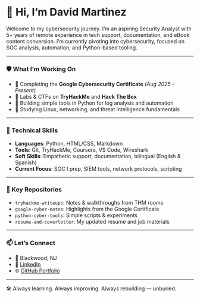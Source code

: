 # 👋 Hi, I’m David Martinez

Welcome to my cybersecurity journey. I’m an aspiring Security Analyst with 5+ years of remote experience in tech support, documentation, and eBook content conversion. I’m currently pivoting into cybersecurity, focused on SOC analysis, automation, and Python-based tooling.

---

### 🛡️ What I’m Working On

- 📘 Completing the **Google Cybersecurity Certificate** *(Aug 2025 – Present)*
- 🧪 Labs & CTFs on **TryHackMe** and **Hack The Box**
- 🐍 Building simple tools in Python for log analysis and automation
- 🧰 Studying Linux, networking, and threat intelligence fundamentals

---

### 🔧 Technical Skills

- **Languages**: Python, HTML/CSS, Markdown  
- **Tools**: Git, TryHackMe, Coursera, VS Code, Wireshark  
- **Soft Skills**: Empathetic support, documentation, bilingual (English & Spanish)  
- **Current Focus**: SOC I prep, SIEM tools, network protocols, scripting

---

### 📂 Key Repositories

- `tryhackme-writeups`: Notes & walkthroughs from THM rooms  
- `google-cyber-notes`: Highlights from the Google Certificate  
- `python-cyber-tools`: Simple scripts & experiments  
- `resume-and-coverletter`: My updated resume and job materials

---

### 📫 Let’s Connect

- 📍 Blackwood, NJ  
- 💼 [LinkedIn](https://linkedin.com/in/unburied-martinez)  
- 🌐 [GitHub Portfolio](https://github.com/your-new-username)

---

🛠️ Always learning. Always improving. Always rebuilding — unburied.
